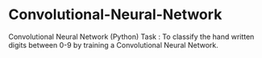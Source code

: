 # Convolutional-Neural-Network
Convolutional Neural Network (Python)
Task : To classify the hand written digits between 0-9 by training a
Convolutional Neural Network.
